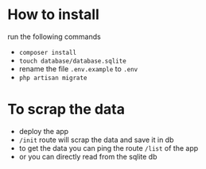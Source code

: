 # How to install

run the following commands

- `composer install`
- `touch database/database.sqlite`
-  rename the file `.env.example` to `.env`
- `php artisan migrate`


# To scrap the data

- deploy the app
- `/init` route will scrap the data and save it in db
- to get the data you can ping the route `/list` of the app
- or you can directly read from the sqlite db
